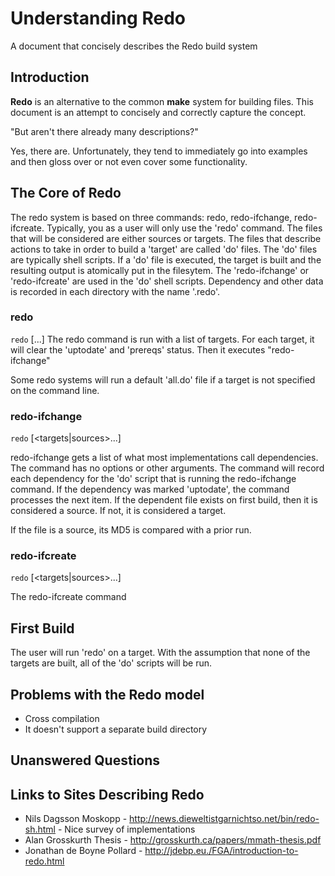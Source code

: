 # Understanding Redo

A document that concisely describes the Redo build system

## Introduction

**Redo** is an alternative to the common **make** system for building files. This document is an attempt to concisely and correctly capture the concept. 

"But aren't there already many descriptions?"

Yes, there are. Unfortunately, they tend to immediately go into examples and then gloss over or not even cover some functionality.

## The Core of Redo

The redo system is based on three commands: redo, redo-ifchange, redo-ifcreate.
Typically, you as a user will only use the 'redo' command.
The files that will be considered are either sources or targets.
The files that describe actions to take in order to build a 'target' are called 'do' files. 
The 'do' files are typically shell scripts.
If a 'do' file is executed, the target is built and the resulting output is atomically put in the filesytem.
The 'redo-ifchange' or 'redo-ifcreate' are used in the 'do' shell scripts.
Dependency and other data is recorded in each directory with the name '.redo'.

### redo

`redo` [<targets>...]
The redo command is run with a list of targets.
For each target, it will clear the 'uptodate' and 'prereqs' status.
Then it executes "redo-ifchange"

Some redo systems will run a default 'all.do' file if a target is not specified on the command line.

### redo-ifchange
`redo` [<targets|sources>...]

redo-ifchange gets a list of what most implementations call dependencies.
The command has no options or other arguments.
The command will record each dependency for the 'do' script that is running the redo-ifchange command.
If the dependency was marked 'uptodate', the command processes the next item.
If the dependent file exists on first build, then it is considered a source. If not, it is considered a target.

If the file is a source, its MD5 is compared with a prior run.

### redo-ifcreate
`redo` [<targets|sources>...]

The redo-ifcreate command 

## First Build

The user will run 'redo' on a target. With the assumption that none of the targets are built,
all of the 'do' scripts will be run.


## Problems with the Redo model

- Cross compilation
- It doesn't support a separate build directory

## Unanswered Questions



## Links to Sites Describing Redo

- Nils Dagsson Moskopp - http://news.dieweltistgarnichtso.net/bin/redo-sh.html - Nice survey of implementations
- Alan Grosskurth Thesis - http://grosskurth.ca/papers/mmath-thesis.pdf
- Jonathan de Boyne Pollard -  http://jdebp.eu./FGA/introduction-to-redo.html

